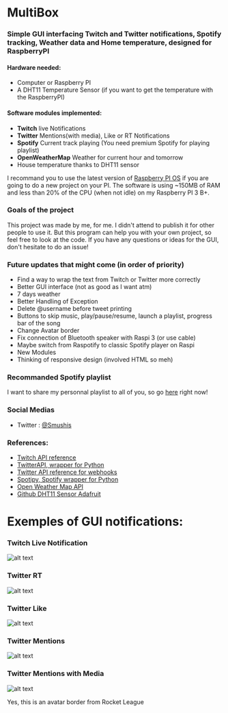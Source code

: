 # MultiBox
### Simple GUI interfacing Twitch and Twitter notifications, Spotify tracking, Weather data and Home temperature, designed for RaspberryPI 

#### Hardware needed:
  - Computer or Raspberry PI
  - A DHT11 Temperature Sensor (if you want to get the temperature with the RaspberryPI)
  
#### Software modules implemented:
  - **Twitch** live Notifications
  - **Twitter** Mentions(with media), Like or RT Notifications
  - **Spotify** Current track playing (You need premium Spotify for playing playlist)
  - **OpenWeatherMap** Weather for current hour and tomorrow
  - House temperature thanks to DHT11 sensor 

I recommand you to use the latest version of [Raspberry PI OS](https://www.raspberrypi.org/downloads/raspberry-pi-os/) if you are going to do a new project on your PI.
The software is using ~150MB of RAM and less than 20% of the CPU (when not idle) on my Raspberry PI 3 B+.
  
### Goals of the project
This project was made by me, for me. I didn't attend to publish it for other people to use it.
But this program can help you with your own project, so feel free to look at the code.
If you have any questions or ideas for the GUI, don't hesitate to do an issue!

### Future updates that might come (in order of  priority)
  - Find a way to wrap the text from Twitch or Twitter more correctly
  - Better GUI interface (not as good as I want atm)
  - 7 days weather  
  - Better Handling of Exception
  - Delete @username before tweet printing
  - Buttons to skip music, play/pause/resume, launch a playlist, progress bar of the song
  - Change Avatar border
  - Fix connection of Bluetooth speaker with Raspi 3 (or use cable)
  - Maybe switch from Raspotify to classic Spotify player on Raspi
  - New Modules
  - Thinking of responsive design (involved HTML so meh)
  
### Recommanded Spotify playlist
I want to share my personnal playlist to all of you, so go [here](https://open.spotify.com/playlist/2EDQvU4v6zHH39G1pKAJrr?si=BH-ZqEx-SRayr16gIOj58w) right now!

### Social Medias
  - Twitter : [@Smushis](https://twitter.com/Smushis)

### References:
  - [Twitch API reference](https://dev.twitch.tv/docs/api/reference/)
  - [TwitterAPI, wrapper for Python](https://github.com/geduldig/TwitterAPI)
  - [Twitter API reference for webhooks](https://developer.twitter.com/en/docs/twitter-api/v1/accounts-and-users/subscribe-account-activity/overview)
  - [Spotipy, Spotify wrapper for Python](https://spotipy.readthedocs.io/en/2.16.0/)
  - [Open Weather Map API](https://openweathermap.org/api)
  - [Github DHT11 Sensor Adafruit](https://github.com/adafruit/Adafruit_CircuitPython_DHT)
  
# Exemples of GUI notifications:
### Twitch Live Notification
![alt text](https://i.imgur.com/r5V5wby.png)

### Twitter RT
![alt text](https://i.imgur.com/xzcZgxQ.png)

### Twitter Like
![alt text](https://i.imgur.com/QgSqztf.png)

### Twitter Mentions
![alt text](https://i.imgur.com/B2zn40F.png)

### Twitter Mentions with Media
![alt text](https://i.imgur.com/Gojcjfz.png)

Yes, this is an avatar border from Rocket League
